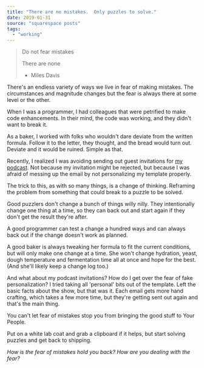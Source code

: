 ```yaml
---
title: "There are no mistakes.  Only puzzles to solve."
date: 2019-01-31
source: "squarespace posts"
tags: 
  - "working"
---
```


>Do not fear mistakes
>
>There are none
>
> - Miles Davis

There's an endless variety of ways we live in fear of making mistakes. The circumstances and magnitude changes but the fear is always there at some level or the other.

When I was a programmer, I had colleagues that were petrified to make code enhancements. In their mind, the code was working, and they didn't want to break it.

As a baker, I worked with folks who wouldn't dare deviate from the written formula. Follow it to the letter, they thought, and the bread would turn out. Deviate and it would be ruined. Simple as that.

Recently, I realized I was avoiding sending out guest invitations for [my podcast](http://riseuppod.com). Not because my invitation might be rejected, but because I was afraid of messing up the email by not personalizing my template properly.

The trick to this, as with so many things, is a change of thinking. Reframing the problem from something that could break to a puzzle to be solved.

Good puzzlers don't change a bunch of things willy nilly. They intentionally change one thing at a time, so they can back out and start again if they don't get the result they're after.

A good programmer can test a change a hundred ways and can always back out if the change doesn't work as planned.

A good baker is always tweaking her formula to fit the current conditions, but will only make one change at a time. She won't change hydration, yeast, dough temperature and fermentation time all at once and hope for the best. (And she'll likely keep a change log too.)

And what about my podcast invitations? How do I get over the fear of fake personalization? I tried taking all 'personal' bits out of the template. Left the basic facts about the show, but that was it. Each email gets more hand crafting, which takes a few more time, but they're getting sent out again and that's the main thing.

You can't let fear of mistakes stop you from bringing the good stuff to Your People.

Put on a white lab coat and grab a clipboard if it helps, but start solving puzzles and get back to shipping.

_How is the fear of mistakes hold you back? How are you dealing with the fear?_

